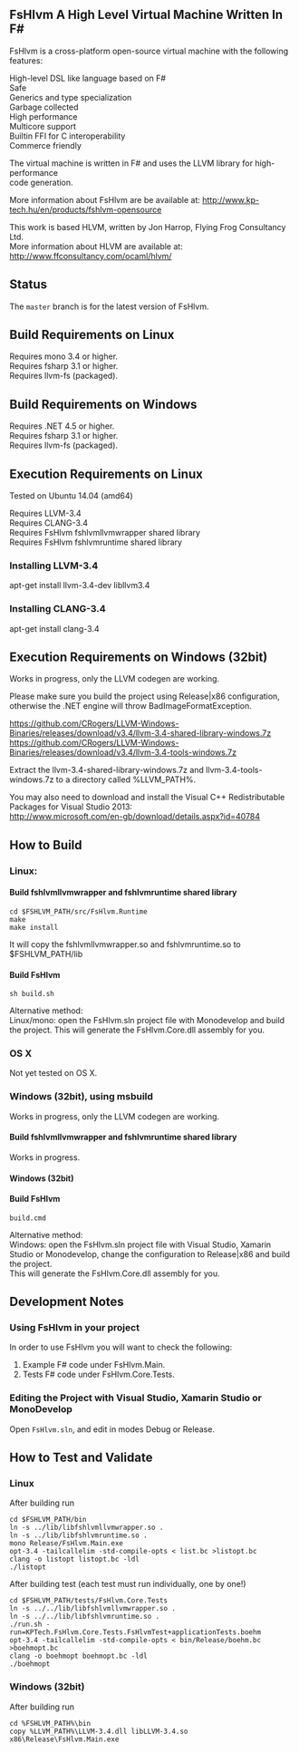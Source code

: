 ## FsHlvm A High Level Virtual Machine Written In F#

FsHlvm is a cross-platform open-source virtual machine with the following features:

High-level DSL like language based on F#  
Safe  
Generics and type specialization  
Garbage collected  
High performance  
Multicore support  
Builtin FFI for C interoperability  
Commerce friendly  

The virtual machine is written in F# and uses the LLVM library for high-performance  
code generation.  

More information about FsHlvm are be available at:
http://www.kp-tech.hu/en/products/fshlvm-opensource

This work is based HLVM, written by Jon Harrop, Flying Frog Consultancy Ltd.  
More information about HLVM are available at: http://www.ffconsultancy.com/ocaml/hlvm/  

## Status

The `master` branch is for the latest version of FsHlvm.

## Build Requirements on Linux

Requires mono 3.4 or higher.  
Requires fsharp 3.1 or higher.  
Requires llvm-fs (packaged).

## Build Requirements on Windows

Requires .NET 4.5 or higher.  
Requires fsharp 3.1 or higher.  
Requires llvm-fs (packaged).  

## Execution Requirements on Linux

Tested on Ubuntu 14.04 (amd64)  

Requires LLVM-3.4  
Requires CLANG-3.4  
Requires FsHlvm fshlvmllvmwrapper shared library  
Requires FsHlvm fshlvmruntime shared library  

### Installing LLVM-3.4

apt-get install llvm-3.4-dev libllvm3.4

### Installing CLANG-3.4

apt-get install clang-3.4

## Execution Requirements on Windows (32bit)

Works in progress, only the LLVM codegen are working.

Please make sure you build the project using Release|x86 configuration, otherwise the .NET engine will throw BadImageFormatException.

https://github.com/CRogers/LLVM-Windows-Binaries/releases/download/v3.4/llvm-3.4-shared-library-windows.7z  
https://github.com/CRogers/LLVM-Windows-Binaries/releases/download/v3.4/llvm-3.4-tools-windows.7z  

Extract the llvm-3.4-shared-library-windows.7z and llvm-3.4-tools-windows.7z to a directory called %LLVM_PATH%.

You may also need to download and install the Visual C++ Redistributable Packages for Visual Studio 2013:  
http://www.microsoft.com/en-gb/download/details.aspx?id=40784

## How to Build

### Linux:

#### Build fshlvmllvmwrapper and fshlvmruntime shared library

```
cd $FSHLVM_PATH/src/FsHlvm.Runtime
make
make install
```

It will copy the fshlvmllvmwrapper.so and fshlvmruntime.so to $FSHLVM_PATH/lib

#### Build FsHlvm

```
sh build.sh
```

Alternative method:  
Linux/mono: open the FsHlvm.sln project file with Monodevelop and build the project. This will generate the FsHlvm.Core.dll assembly for you.

### OS X

Not yet tested on OS X.

### Windows (32bit), using msbuild

Works in progress, only the LLVM codegen are working.

#### Build fshlvmllvmwrapper and fshlvmruntime shared library

Works in progress.

#### Windows (32bit)

#### Build FsHlvm

```
build.cmd
```

Alternative method:  
Windows: open the FsHlvm.sln project file with Visual Studio, Xamarin Studio or Monodevelop, 
change the configuration to Release|x86 and build the project.  
This will generate the FsHlvm.Core.dll assembly for you.  

## Development Notes

### Using FsHlvm in your project

In order to use FsHlvm you will want to check the following:

1. Example F# code under FsHlvm.Main.  
2. Tests F# code under FsHlvm.Core.Tests.  

### Editing the Project with Visual Studio, Xamarin Studio or MonoDevelop

Open `FsHlvm.sln`, and edit in modes Debug or Release. 

## How to Test and Validate

### Linux 

After building run
```
cd $FSHLVM_PATH/bin
ln -s ../lib/libfshlvmllvmwrapper.so .
ln -s ../lib/libfshlvmruntime.so .
mono Release/FsHlvm.Main.exe
opt-3.4 -tailcallelim -std-compile-opts < list.bc >listopt.bc
clang -o listopt listopt.bc -ldl
./listopt
```

After building test (each test must run individually, one by one!)

```
cd $FSHLVM_PATH/tests/FsHlvm.Core.Tests
ln -s ../../lib/libfshlvmllvmwrapper.so .
ln -s ../../lib/libfshlvmruntime.so .
./run.sh -run=KPTech.FsHlvm.Core.Tests.FsHlvmTest+applicationTests.boehm
opt-3.4 -tailcallelim -std-compile-opts < bin/Release/boehm.bc >boehmopt.bc
clang -o boehmopt boehmopt.bc -ldl
./boehmopt
```

### Windows (32bit)

After building run
```
cd %FSHLVM_PATH%\bin
copy %LLVM_PATH%\LLVM-3.4.dll libLLVM-3.4.so
x86\Release\FsHlvm.Main.exe
```